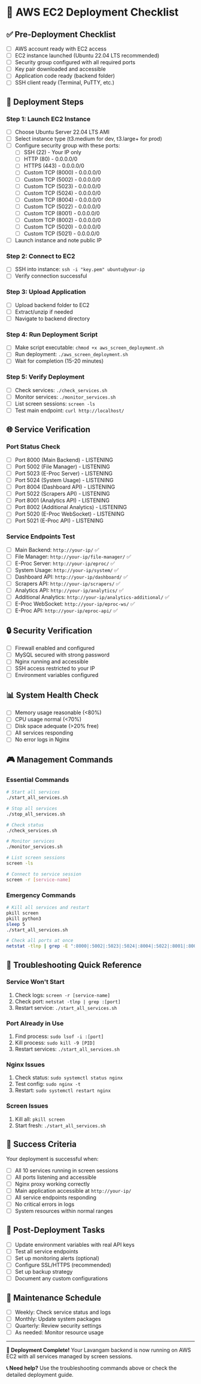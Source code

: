 # 🚀 AWS EC2 Deployment Checklist

## ✅ Pre-Deployment Checklist

- [ ] AWS account ready with EC2 access
- [ ] EC2 instance launched (Ubuntu 22.04 LTS recommended)
- [ ] Security group configured with all required ports
- [ ] Key pair downloaded and accessible
- [ ] Application code ready (backend folder)
- [ ] SSH client ready (Terminal, PuTTY, etc.)

## 🔧 Deployment Steps

### Step 1: Launch EC2 Instance
- [ ] Choose Ubuntu Server 22.04 LTS AMI
- [ ] Select instance type (t3.medium for dev, t3.large+ for prod)
- [ ] Configure security group with these ports:
  - [ ] SSH (22) - Your IP only
  - [ ] HTTP (80) - 0.0.0.0/0
  - [ ] HTTPS (443) - 0.0.0.0/0
  - [ ] Custom TCP (8000) - 0.0.0.0/0
  - [ ] Custom TCP (5002) - 0.0.0.0/0
  - [ ] Custom TCP (5023) - 0.0.0.0/0
  - [ ] Custom TCP (5024) - 0.0.0.0/0
  - [ ] Custom TCP (8004) - 0.0.0.0/0
  - [ ] Custom TCP (5022) - 0.0.0.0/0
  - [ ] Custom TCP (8001) - 0.0.0.0/0
  - [ ] Custom TCP (8002) - 0.0.0.0/0
  - [ ] Custom TCP (5020) - 0.0.0.0/0
  - [ ] Custom TCP (5021) - 0.0.0.0/0
- [ ] Launch instance and note public IP

### Step 2: Connect to EC2
- [ ] SSH into instance: `ssh -i "key.pem" ubuntu@your-ip`
- [ ] Verify connection successful

### Step 3: Upload Application
- [ ] Upload backend folder to EC2
- [ ] Extract/unzip if needed
- [ ] Navigate to backend directory

### Step 4: Run Deployment Script
- [ ] Make script executable: `chmod +x aws_screen_deployment.sh`
- [ ] Run deployment: `./aws_screen_deployment.sh`
- [ ] Wait for completion (15-20 minutes)

### Step 5: Verify Deployment
- [ ] Check services: `./check_services.sh`
- [ ] Monitor services: `./monitor_services.sh`
- [ ] List screen sessions: `screen -ls`
- [ ] Test main endpoint: `curl http://localhost/`

## 🌐 Service Verification

### Port Status Check
- [ ] Port 8000 (Main Backend) - LISTENING
- [ ] Port 5002 (File Manager) - LISTENING
- [ ] Port 5023 (E-Proc Server) - LISTENING
- [ ] Port 5024 (System Usage) - LISTENING
- [ ] Port 8004 (Dashboard API) - LISTENING
- [ ] Port 5022 (Scrapers API) - LISTENING
- [ ] Port 8001 (Analytics API) - LISTENING
- [ ] Port 8002 (Additional Analytics) - LISTENING
- [ ] Port 5020 (E-Proc WebSocket) - LISTENING
- [ ] Port 5021 (E-Proc API) - LISTENING

### Service Endpoints Test
- [ ] Main Backend: `http://your-ip/` ✅
- [ ] File Manager: `http://your-ip/file-manager/` ✅
- [ ] E-Proc Server: `http://your-ip/eproc/` ✅
- [ ] System Usage: `http://your-ip/system/` ✅
- [ ] Dashboard API: `http://your-ip/dashboard/` ✅
- [ ] Scrapers API: `http://your-ip/scrapers/` ✅
- [ ] Analytics API: `http://your-ip/analytics/` ✅
- [ ] Additional Analytics: `http://your-ip/analytics-additional/` ✅
- [ ] E-Proc WebSocket: `http://your-ip/eproc-ws/` ✅
- [ ] E-Proc API: `http://your-ip/eproc-api/` ✅

## 🔒 Security Verification

- [ ] Firewall enabled and configured
- [ ] MySQL secured with strong password
- [ ] Nginx running and accessible
- [ ] SSH access restricted to your IP
- [ ] Environment variables configured

## 📊 System Health Check

- [ ] Memory usage reasonable (<80%)
- [ ] CPU usage normal (<70%)
- [ ] Disk space adequate (>20% free)
- [ ] All services responding
- [ ] No error logs in Nginx

## 🎮 Management Commands

### Essential Commands
```bash
# Start all services
./start_all_services.sh

# Stop all services
./stop_all_services.sh

# Check status
./check_services.sh

# Monitor services
./monitor_services.sh

# List screen sessions
screen -ls

# Connect to service session
screen -r [service-name]
```

### Emergency Commands
```bash
# Kill all services and restart
pkill screen
pkill python3
sleep 5
./start_all_services.sh

# Check all ports at once
netstat -tlnp | grep -E ":8000|:5002|:5023|:5024|:8004|:5022|:8001|:8002|:5020|:5021"
```

## 🚨 Troubleshooting Quick Reference

### Service Won't Start
1. Check logs: `screen -r [service-name]`
2. Check port: `netstat -tlnp | grep :[port]`
3. Restart service: `./start_all_services.sh`

### Port Already in Use
1. Find process: `sudo lsof -i :[port]`
2. Kill process: `sudo kill -9 [PID]`
3. Restart services: `./start_all_services.sh`

### Nginx Issues
1. Check status: `sudo systemctl status nginx`
2. Test config: `sudo nginx -t`
3. Restart: `sudo systemctl restart nginx`

### Screen Issues
1. Kill all: `pkill screen`
2. Start fresh: `./start_all_services.sh`

## 🎯 Success Criteria

Your deployment is successful when:
- [ ] All 10 services running in screen sessions
- [ ] All ports listening and accessible
- [ ] Nginx proxy working correctly
- [ ] Main application accessible at `http://your-ip/`
- [ ] All service endpoints responding
- [ ] No critical errors in logs
- [ ] System resources within normal ranges

## 📝 Post-Deployment Tasks

- [ ] Update environment variables with real API keys
- [ ] Test all service endpoints
- [ ] Set up monitoring alerts (optional)
- [ ] Configure SSL/HTTPS (recommended)
- [ ] Set up backup strategy
- [ ] Document any custom configurations

## 🔄 Maintenance Schedule

- [ ] Weekly: Check service status and logs
- [ ] Monthly: Update system packages
- [ ] Quarterly: Review security settings
- [ ] As needed: Monitor resource usage

---

**🎉 Deployment Complete!** Your Lavangam backend is now running on AWS EC2 with all services managed by screen sessions.

**📞 Need help?** Use the troubleshooting commands above or check the detailed deployment guide.


